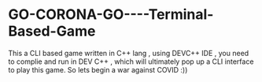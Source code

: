 # GO-CORONA-GO----Terminal-Based-Game
This a CLI based game written in C++ lang , using DEVC++ IDE , you need to complie and run in DEV C++ , which will ultimately pop up a CLI interface to play this game. So lets begin a war against COVID :))
